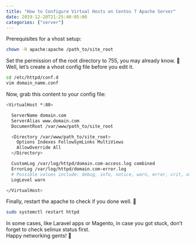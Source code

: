 ```yaml
---
title: "How to Configure Virtual Hosts on Centos 7 Apache Server"
date: 2019-12-20T21:25:40-05:00
categories: ["server"]
---
```

Prerequisites for a vhost setup:
```bash
chown -R apache:apache /path_to/site_root
```
Set the permission of the root directory to 755, you may already know. 🙂  
Well, let’s create a vhost config file before you edit it.  
```bash
cd /etc/httpd/conf.d
vim domain_name.conf
```
Now, grab this content to your config file:
```bash
<VirtualHost *:80>

  ServerName domain.com
  ServerAlias www.domain.com
  DocumentRoot /var/www/path_to/site_root

  <Directory /var/www/path_to/site_root>
    Options Indexes FollowSymLinks MultiViews
    AllowOverride All
  </Directory>

  CustomLog /var/log/httpd/domain.com-access.log combined
  ErrorLog /var/log/httpd/domain.com-error.log
  # Possible values include: debug, info, notice, warn, error, crit, alert, emerg.
  LogLevel warn

</VirtualHost>
```
Finally, restart the apache to check if you done well. 🙂  
```bash
sudo systemctl restart httpd
```
In some cases, like Laravel apps or Magento, in case you got stuck, don’t forget to check selinux status first.  
Happy networking gents! 🙂
